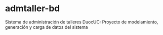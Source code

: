 # admtaller-bd
Sistema de administración de talleres DuocUC: Proyecto de modelamiento, generación y carga de datos del sistema
